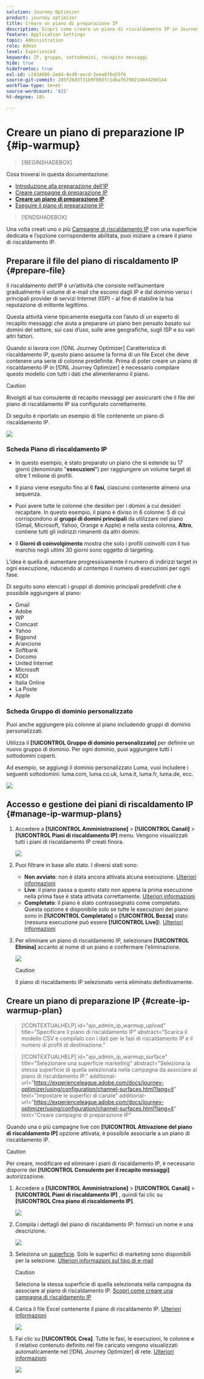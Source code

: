 ```yaml
---
solution: Journey Optimizer
product: journey optimizer
title: Creare un piano di preparazione IP
description: Scopri come creare un piano di riscaldamento IP in Journey Optimizer
feature: Application Settings
topic: Administration
role: Admin
level: Experienced
keywords: IP, gruppo, sottodomini, recapito messaggi
hide: true
hidefromtoc: true
exl-id: c2434086-2ed4-4cd0-aecd-2eea8f0a55f6
source-git-commit: 205f26d3f31b9f003fc1dbaf679021464429d144
workflow-type: tm+mt
source-wordcount: '825'
ht-degree: 18%

---
```


# Creare un piano di preparazione IP {#ip-warmup}

>[!BEGINSHADEBOX]

Cosa troverai in questa documentazione:

* [Introduzione alla preparazione dell’IP](ip-warmup-gs.md)
* [Creare campagne di preparazione IP](ip-warmup-campaign.md)
* **[Creare un piano di preparazione IP](ip-warmup-plan.md)**
* [Eseguire il piano di preparazione IP](ip-warmup-execution.md)

>[!ENDSHADEBOX]

Una volta creati uno o più [Campagne di riscaldamento IP](ip-warmup-campaign.md) con una superficie dedicata e l’opzione corrispondente abilitata, puoi iniziare a creare il piano di riscaldamento IP.

## Preparare il file del piano di riscaldamento IP {#prepare-file}

Il riscaldamento dell’IP è un’attività che consiste nell’aumentare gradualmente il volume di e-mail che escono dagli IP e dal dominio verso i principali provider di servizi Internet (ISP) - al fine di stabilire la tua reputazione di mittente legittimo.

Questa attività viene tipicamente eseguita con l’aiuto di un esperto di recapito messaggi che aiuta a preparare un piano ben pensato basato sui domini del settore, sui casi d’uso, sulle aree geografiche, sugli ISP e su vari altri fattori.

Quando si lavora con [!DNL Journey Optimizer] Caratteristica di riscaldamento IP, questo piano assume la forma di un file Excel che deve contenere una serie di colonne predefinite. Prima di poter creare un piano di riscaldamento IP in [!DNL Journey Optimizer] è necessario compilare questo modello con tutti i dati che alimenteranno il piano.

>[!CAUTION]
>
>Rivolgiti al tuo consulente di recapito messaggi per assicurarti che il file del piano di riscaldamento IP sia configurato correttamente.

Di seguito è riportato un esempio di file contenente un piano di riscaldamento IP.

![](assets/ip-warmup-sample-file.png)

### Scheda Piano di riscaldamento IP

* In questo esempio, è stato preparato un piano che si estende su 17 giorni (denominato &quot;**esecuzioni**&quot;) per raggiungere un volume target di oltre 1 milione di profili.

* Il piano viene eseguito fino al 6 **fasi**, ciascuno contenente almeno una sequenza.

* Puoi avere tutte le colonne che desideri per i domini a cui desideri recapitare. In questo esempio, il piano è diviso in 6 colonne: 5 di cui corrispondono al **gruppi di domini principali** da utilizzare nel piano (Gmail, Microsoft, Yahoo, Orange e Apple) e nella sesta colonna, **Altro**, contiene tutti gli indirizzi rimanenti da altri domini.
* Il **Giorni di coinvolgimento** mostra che solo i profili coinvolti con il tuo marchio negli ultimi 30 giorni sono oggetto di targeting.

L’idea è quella di aumentare progressivamente il numero di indirizzi target in ogni esecuzione, riducendo al contempo il numero di esecuzioni per ogni fase.

Di seguito sono elencati i gruppi di dominio principali predefiniti che è possibile aggiungere al piano:

* Gmail
* Adobe
* WP
* Comcast
* Yahoo
* Bigpond
* Arancione
* Softbank
* Docomo
* United Internet
* Microsoft
* KDDI
* Italia Online
* La Poste
* Apple

### Scheda Gruppo di dominio personalizzato

Puoi anche aggiungere più colonne al piano includendo gruppi di dominio personalizzati.

Utilizza il **[!UICONTROL Gruppo di dominio personalizzato]** per definire un nuovo gruppo di dominio. Per ogni dominio, puoi aggiungere tutti i sottodomini coperti.<!--TBC-->

Ad esempio, se aggiungi il dominio personalizzato Luma, vuoi includere i seguenti sottodomini: luma.com, luma.co.uk, luma.it, luma.fr, luma.de, ecc.

![](assets/ip-warmup-sample-file-custom.png)

## Accesso e gestione dei piani di riscaldamento IP {#manage-ip-warmup-plans}

1. Accedere a **[!UICONTROL Amministrazione]** > **[!UICONTROL Canali]** > **[!UICONTROL Piani di riscaldamento IP]** menu. Vengono visualizzati tutti i piani di riscaldamento IP creati finora.

   ![](assets/ip-warmup-filter-list.png)

1. Puoi filtrare in base allo stato. I diversi stati sono:

   * **Non avviato**: non è stata ancora attivata alcuna esecuzione. [Ulteriori informazioni](ip-warmup-execution.md#define-runs)
   * **Live**: il piano passa a questo stato non appena la prima esecuzione nella prima fase è stata attivata correttamente. [Ulteriori informazioni](ip-warmup-execution.md#define-runs)
   * **Completato**: il piano è stato contrassegnato come completato. Questa opzione è disponibile solo se tutte le esecuzioni del piano sono in **[!UICONTROL Completato]** o **[!UICONTROL Bozza]** stato (nessuna esecuzione può essere **[!UICONTROL Live]**). [Ulteriori informazioni](ip-warmup-execution.md#mark-as-completed)
     <!--* **Paused**: to check (user action)-->

1. Per eliminare un piano di riscaldamento IP, selezionare **[!UICONTROL Elimina]** accanto al nome di un piano e confermare l&#39;eliminazione.

   ![](assets/ip-warmup-delete-plan.png)

   >[!CAUTION]
   >
   >Il piano di riscaldamento IP selezionato verrà eliminato definitivamente.

## Creare un piano di preparazione IP {#create-ip-warmup-plan}

>[!CONTEXTUALHELP]
>id="ajo_admin_ip_warmup_upload"
>title="Specificare il piano di riscaldamento IP"
>abstract="Scarica il modello CSV e compilalo con i dati per le fasi di riscaldamento IP e il numero di profili di destinazione."

>[!CONTEXTUALHELP]
>id="ajo_admin_ip_warmup_surface"
>title="Selezionare una superficie marketing"
>abstract="Seleziona la stessa superficie di quella selezionata nella campagna da associare al piano di riscaldamento IP."
>additional-url="https://experienceleague.adobe.com/docs/journey-optimizer/using/configuration/channel-surfaces.html?lang=it" text="Impostare le superfici di canale"
>additional-url="https://experienceleague.adobe.com/docs/journey-optimizer/using/configuration/channel-surfaces.html?lang=it" text="Creare campagne di preparazione IP"

Quando una o più campagne live con **[!UICONTROL Attivazione del piano di riscaldamento IP]** opzione attivata, è possibile associarle a un piano di riscaldamento IP.

>[!CAUTION]
>
>Per creare, modificare ed eliminare i piani di riscaldamento IP, è necessario disporre del **[!UICONTROL Consulente per il recapito messaggi]** autorizzazione. <!--Learn more on managing [!DNL Journey Optimizer] users' access rights in [this section](../administration/permissions-overview.md).-->

1. Accedere a **[!UICONTROL Amministrazione]** > **[!UICONTROL Canali]** > **[!UICONTROL Piani di riscaldamento IP]** , quindi fai clic su **[!UICONTROL Crea piano di riscaldamento IP]**.

   ![](assets/ip-warmup-create-plan.png)

1. Compila i dettagli del piano di riscaldamento IP: fornisci un nome e una descrizione.

   ![](assets/ip-warmup-plan-details.png)

1. Seleziona un [superficie](channel-surfaces.md). Solo le superfici di marketing sono disponibili per la selezione. [Ulteriori informazioni sul tipo di e-mail](../email/email-settings.md#email-type)

   >[!CAUTION]
   >
   >Seleziona la stessa superficie di quella selezionata nella campagna da associare al piano di riscaldamento IP. [Scopri come creare una campagna di riscaldamento IP](ip-warmup-campaign.md)

1. Carica il file Excel contenente il piano di riscaldamento IP. [Ulteriori informazioni](#prepare-file)

   <!--
    You can also download the Excel template from the [!DNL Journey Optimizer] user interface and upload it after filling it with the IP warmup details.-->

   ![](assets/ip-warmup-upload-success.png)

1. Fai clic su **[!UICONTROL Crea]**. Tutte le fasi, le esecuzioni, le colonne e il relativo contenuto definito nel file caricato vengono visualizzati automaticamente nel [!DNL Journey Optimizer] di rete. [Ulteriori informazioni](ip-warmup-execution.md)

   ![](assets/ip-warmup-plan-uploaded.png)
